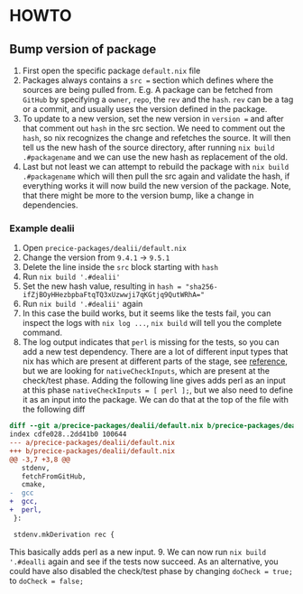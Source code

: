 # HOWTO

## Bump version of package

1. First open the specific package `default.nix` file
2. Packages always contains a `src =` section which defines where the sources are being pulled from.
E.g. A package can be fetched from `GitHub` by specifying a `owner`, `repo`, the `rev` and the `hash`.
`rev` can be a tag or a commit, and usually uses the version defined in the package.
3. To update to a new version, set the new version in `version =` and after that comment out `hash` in the src section.
We need to comment out the `hash`, so nix recognizes the change and refetches the source.
It will then tell us the new hash of the source directory, after running `nix build .#packagename` and we can use the new hash as replacement of the old.
4. Last but not least we can attempt to rebuild the package with `nix build .#packagename` which will then pull the src again and validate the hash, if everything works it will now build the new version of the package.
Note, that there might be more to the version bump, like a change in dependencies.

### Example dealii

1. Open `precice-packages/dealii/default.nix`
2. Change the version from `9.4.1` -> `9.5.1`
3. Delete the line inside the `src` block starting with `hash`
4. Run `nix build '.#dealii'`
5. Set the new hash value, resulting in `hash = "sha256-ifZjBOyHHezbpbaFtqTQ3xUzwwji7qKGtjq9QutWRhA="`
6. Run `nix build '.#dealii'` again
7. In this case the build works, but it seems like the tests fail, you can inspect the logs with `nix log ...`, `nix build` will tell you the complete command.
8. The log output indicates that `perl` is missing for the tests, so you can add a new test dependency.
There are a lot of different input types that nix has which are present at different parts of the stage, see [reference](https://nixos.org/manual/nixpkgs/stable/#ssec-stdenv-dependencies-reference), but we are looking for `nativeCheckInputs`, which are present at the check/test phase.
Adding the following line gives adds perl as an input at this phase `nativeCheckInputs = [ perl ];`, but we also need to define it as an input into the package.
We can do that at the top of the file with the following diff
```diff
diff --git a/precice-packages/dealii/default.nix b/precice-packages/dealii/default.nix
index cdfe028..2dd41b0 100644
--- a/precice-packages/dealii/default.nix
+++ b/precice-packages/dealii/default.nix
@@ -3,7 +3,8 @@
   stdenv,
   fetchFromGitHub,
   cmake,
-  gcc
+  gcc,
+  perl,
 }:

 stdenv.mkDerivation rec {
```
This basically adds perl as a new input.
9. We can now run `nix build '.#dealli` again and see if the tests now succeed.
As an alternative, you could have also disabled the check/test phase by changing `doCheck = true;` to `doCheck = false;`
